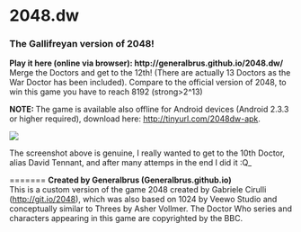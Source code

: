 
<h1>2048.dw</h1>
<h3>The Gallifreyan version of 2048!</h3>
<strong>Play it here (online via browser): http://generalbrus.github.io/2048.dw/</strong><br/>
Merge the Doctors and get to the 12th! (There are actually 13 Doctors as the War Doctor has been included).
Compare to the official version of 2048, to win this game you have to reach 8192 (strong>2^13</strong>)

<strong>NOTE: </strong>The game is available also offline for Android devices (Android 2.3.3 or higher required), download here: http://tinyurl.com/2048dw-apk. 

<img src="http://i.imgur.com/bjRJhKq.png">

The screenshot above is genuine, I really wanted to get to the 10th Doctor, alias David Tennant, and after many attemps in the end I did it :Q_

=======
<strong>Created by Generalbrus (Generalbrus.github.io)</strong><br/>
This is a custom version of the game 2048 created by Gabriele Cirulli (http://git.io/2048), which was also based on 1024 by Veewo Studio and conceptually similar to Threes by Asher Vollmer.
The Doctor Who series and characters appearing in this game are copyrighted by the BBC.
